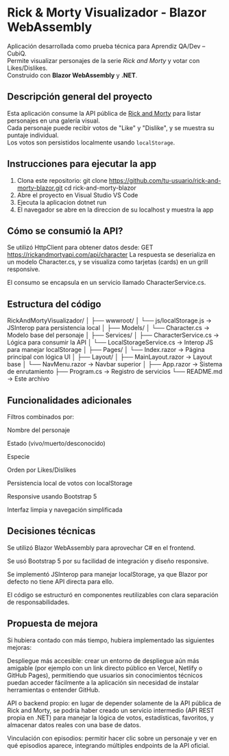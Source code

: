 ﻿# Rick & Morty Visualizador - Blazor WebAssembly

Aplicación desarrollada como prueba técnica para Aprendiz QA/Dev – CubiQ.  
Permite visualizar personajes de la serie *Rick and Morty* y votar con Likes/Dislikes.  
Construido con **Blazor WebAssembly** y **.NET**.

## Descripción general del proyecto

Esta aplicación consume la API pública de [Rick and Morty](https://rickandmortyapi.com/) para listar personajes en una galería visual.  
Cada personaje puede recibir votos de "Like" y "Dislike", y se muestra su puntaje individual.  
Los votos son persistidos localmente usando `localStorage`.

## Instrucciones para ejecutar la app

1. Clona este repositorio:
   git clone https://github.com/tu-usuario/rick-and-morty-blazor.git
   cd rick-and-morty-blazor
2. Abre el proyecto en Visual Studio VS Code
3. Ejecuta la aplicacion 
    dotnet run
4. El navegador se abre en la direccion de su localhost y muestra la app


## Cómo se consumió la API?

Se utilizó HttpClient para obtener datos desde:
    GET https://rickandmortyapi.com/api/character
La respuesta se deserializa en un modelo Character.cs, y se visualiza como tarjetas (cards) en un grill responsive.

El consumo se encapsula en un servicio llamado CharacterService.cs.

## Estructura del código
RickAndMortyVisualizador/
│
├── wwwroot/
│   └── js/localStorage.js      → JSInterop para persistencia local
│
├── Models/
│   └── Character.cs            → Modelo base del personaje
│
├── Services/
│   ├── CharacterService.cs     → Lógica para consumir la API
│   └── LocalStorageService.cs → Interop JS para manejar localStorage
│
├── Pages/
│   └── Index.razor             → Página principal con lógica UI
│
├── Layout/
│   ├── MainLayout.razor        → Layout base
│   └── NavMenu.razor           → Navbar superior
│
├── App.razor                   → Sistema de enrutamiento
├── Program.cs                  → Registro de servicios
└── README.md                   → Este archivo


## Funcionalidades adicionales
Filtros combinados por:

Nombre del personaje

Estado (vivo/muerto/desconocido)

Especie

Orden por Likes/Dislikes

Persistencia local de votos con localStorage

Responsive usando Bootstrap 5

Interfaz limpia y navegación simplificada

## Decisiones técnicas

Se utilizó Blazor WebAssembly para aprovechar C# en el frontend.

Se usó Bootstrap 5 por su facilidad de integración y diseño responsive.

Se implementó JSInterop para manejar localStorage, ya que Blazor por defecto no tiene API directa para ello.

El código se estructuró en componentes reutilizables con clara separación de responsabilidades.

## Propuesta de mejora
Si hubiera contado con más tiempo, hubiera implementado las siguientes mejoras:

Despliegue más accesible: crear un entorno de despliegue aún más amigable (por ejemplo con un link directo público en Vercel, Netlify o GitHub Pages), permitiendo que usuarios sin conocimientos técnicos puedan acceder fácilmente a la aplicación sin necesidad de instalar herramientas o entender GitHub.

API o backend propio: en lugar de depender solamente de la API pública de Rick and Morty, se podría haber creado un servicio intermedio (API REST propia en .NET) para manejar la lógica de votos, estadísticas, favoritos, y almacenar datos reales con una base de datos.

Vinculación con episodios: permitir hacer clic sobre un personaje y ver en qué episodios aparece, integrando múltiples endpoints de la API oficial.